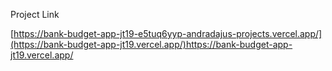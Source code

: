Project Link

[https://bank-budget-app-jt19-e5tuq6yyp-andradajus-projects.vercel.app/](https://bank-budget-app-jt19.vercel.app/)https://bank-budget-app-jt19.vercel.app/
